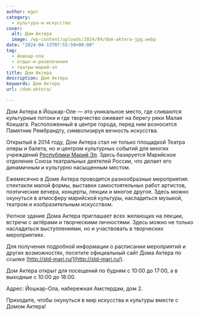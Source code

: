 ```yaml
---
author: egor
category:
  - культура-и-искусство
cover:
  alt: Дом Актера
  image: /wp-content/uploads/2024/04/dom-aktera-jpg.webp
date: "2024-04-13T07:55:59+00:00"
tag:
  - йошкар-ола
  - отдых-и-развлечения
  - театры-марий-эл
title: Дом Актера
description: Дом Актера
keywords: Дом Актера
url: /dom-aktera/

---
```

Дом Актера в Йошкар-Оле — это уникальное место, где сливаются культурные потоки и где творчество оживает на берегу реки Малая Кокшага. Расположенный в центре города, перед ним возносится Памятник Рембрандту, символизируя вечность искусства.

Открытый в 2014 году, Дом Актера стал не только площадкой Театра оперы и балета, но и центром культурных событий для многих учреждений [Республики Марий Эл](/). Здесь базируется Марийское отделение Союза театральных деятелей России, что делает его динамичным и культурно насыщенным местом.

Ежемесячно в Доме Актера проводятся разнообразные мероприятия: спектакли малой формы, выставки самостоятельных работ артистов, поэтические вечера, концерты, лекции и многое другое. Здесь можно окунуться в атмосферу марийской культуры, насладиться музыкой, театром и изобразительным искусством.

Уютное здание Дома Актера приглашает всех желающих на лекции, встречи с актёрами и творческими личностями. Здесь можно не только насладиться выступлениями, но и участвовать в творческих мероприятиях.

Для получения подробной информации о расписании мероприятий и других возможностях, посетите официальный сайт Дома Актера по ссылке [http://std-mari.ru/](http://std-mari.ru/).

Дом Актера открыт для посещений по будням с 10:00 до 17:00, а в выходные с 10:00 до 18:00.

Адрес: Йошкар-Ола, набережная Амстердам, дом 2.

Приходите, чтобы окунуться в мир искусства и культуры вместе с Домом Актера!
